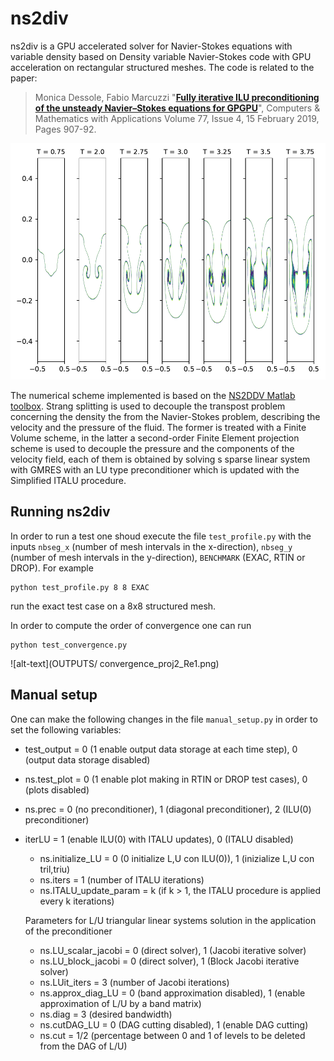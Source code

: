 # ns2div

ns2div is a GPU accelerated solver for Navier-Stokes equations with variable density based on 
Density variable Navier-Stokes code with GPU acceleration on rectangular structured meshes. The code is related to the paper:

> Monica Dessole, Fabio Marcuzzi "**[Fully iterative ILU preconditioning of the unsteady Navier–Stokes equations for GPGPU](https://www.sciencedirect.com/science/article/pii/S0898122118306345?via%3Dihub)**", Computers & Mathematics with Applications
Volume 77, Issue 4, 15 February 2019, Pages 907-92.

![alt-text](OUTPUTS/RTIN3_Re1000_40x80_italu1_proj2.png)

The numerical scheme implemented is based on the <a role="button" href="https://wikis.univ-lille.fr/painleve/ns2ddv">NS2DDV Matlab toolbox</a>. Strang splitting is used to decouple the transpost problem concerning the density the from the Navier-Stokes problem, describing the velocity and the pressure of the fluid. The former is treated with a Finite Volume scheme, in the latter a second-order Finite Element projection scheme is used to decouple the pressure and the components of the velocity field, each of them is obtained by solving s sparse linear system with GMRES with an LU type preconditioner which is updated with the Simplified ITALU procedure. 

## Running ns2div

In order to run a test one shoud execute the file `test_profile.py` with the inputs `nbseg_x` (number of mesh intervals in the x-direction), `nbseg_y` (number of mesh intervals in the y-direction), `BENCHMARK` (EXAC, RTIN or DROP). For example
```console
python test_profile.py 8 8 EXAC
```
run the exact test case on a 8x8 structured mesh.

In order to compute the order of convergence one can run
```console
python test_convergence.py 
```

![alt-text](OUTPUTS/ 	convergence_proj2_Re1.png)

## Manual setup

One can make the following changes in the file `manual_setup.py` in order to set the following variables:
- test_output = 0 (1 enable output data storage at each time step), 0 (output data storage disabled)
- ns.test_plot = 0 (1 enable plot making in RTIN or DROP test cases), 0 (plots disabled)
- ns.prec =  0 (no preconditioner), 1  (diagonal preconditioner), 2 (ILU(0) preconditioner)
- iterLU = 1 (enable ILU(0) with ITALU updates), 0 (ITALU disabled)
    - ns.initialize_LU = 0 (0 initialize L,U con ILU(0)), 1 (inizialize L,U con tril,triu)
    - ns.iters = 1 (number of ITALU iterations)
    - ns.ITALU_update_param = k (if k > 1, the ITALU procedure is applied every k iterations) 
    
    Parameters for L/U triangular linear systems solution in the application of the preconditioner
    - ns.LU_scalar_jacobi = 0 (direct solver), 1 (Jacobi iterative solver)
    - ns.LU_block_jacobi = 0 (direct solver), 1 (Block Jacobi iterative solver)
    - ns.LUit_iters = 3 (number of Jacobi iterations)
    - ns.approx_diag_LU = 0 (band approximation disabled), 1 (enable approximation of L/U by a band matrix)
    - ns.diag = 3 (desired bandwidth) 
    - ns.cutDAG_LU = 0 (DAG cutting disabled), 1 (enable DAG cutting)
    - ns.cut = 1/2 (percentage between 0 and 1 of levels to be deleted from the DAG of L/U)

    
